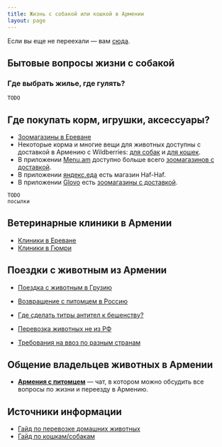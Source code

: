 ```yaml
---
title: Жизнь с собакой или кошкой в Армении
layout: page
---
```


Если вы еще не переехали — вам [сюда](to-armenia).

## Бытовые вопросы жизни с собакой

### Где выбрать жилье, где гулять?

```
TODO
```

## Где покупать корм, игрушки, аксессуары?

- [Зоомагазины в Ереване](shops-yerevan)
- Некоторые корма и многие вещи для животных доступны с доставкой в Армению с Wildberries:
  [для собак](https://am.wildberries.ru/catalog?category=16438&sort=popular) и
  [для кошек](https://am.wildberries.ru/catalog?category=16347&sort=popular).
- В приложении [Menu.am](https://menu.am/ru) доступно больше всего
  [зоомагазинов с доставкой](https://menu.am/ru/shops?filters=pet-food).
- В приложении [яндекс.еда](https://eats.yandex.com/ru-am/Yerevan/r/haf-haf) есть магазин Haf-Haf.
- В приложении [Glovo](https://glovoapp.com/am/) есть
  [зоомагазины с доставкой](https://glovoapp.com/am/en/yerevan/shops-and-gifts_1554/pet-shop_35518/).

```
TODO
посылки
```

## Ветеринарные клиники в Армении

- [Клиники в Ереване](vetclinics#yerevan)
- [Клиники в Гюмри](vetclinics#gyumri)

## Поездки с животным из Армении

- [Поездка с животным в Грузию](/animals/to-georgia)
- [Возвращение с питомцем в Россию](/animals/return-to-russia)

- [Где сделать титры антител к бешенству?](rabies-titers#лаборатории-в-армении)
- [Перевозка животных не из РФ](https://app.simplenote.com/p/rNbbPH)
- [Требования на ввоз по разным странам](https://app.simplenote.com/p/Bfndg9)

## Общение владельцев животных в Армении

- **[Армения с питомцем](https://t.me/armenia_pets)** — чат, в котором можно обсудить все вопросы
  по жизни и переезду в Армению.

## Источники информации

- [Гайд по перевозке домашних животных](https://app.simplenote.com/p/8m020X)
- [Гайд по кошкам/собакам](https://docs.google.com/document/d/11rGMd9-e0LQL-VJyiDuVLjdosSIQl1QlHDPxwIX6O6o/edit#heading=h.9ht2i1bssg39)
